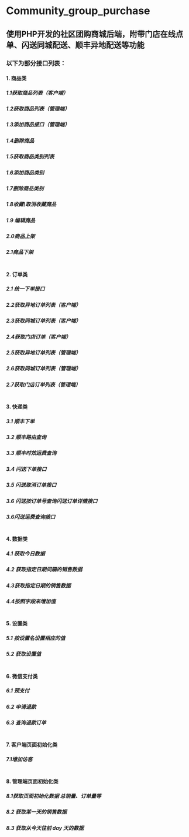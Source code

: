 # Community_group_purchase <br>
## 使用PHP开发的社区团购商城后端，附带门店在线点单、闪送同城配送、顺丰异地配送等功能<br>

### 以下为部分接口列表：<br>

#### 1. 商品类	<br>
  ##### 1.1获取商品列表（客户端）<br>	
  ##### 1.2获取商品列表（管理端）<br>	
  ##### 1.3添加商品接口（管理端）<br>	
  ##### 1.4删除商品<br>
  ##### 1.5获取商品类别列表<br>
  ##### 1.6添加商品类别<br>
  ##### 1.7删除商品类别<br>
  ##### 1.8收藏\取消收藏商品<br>
  ##### 1.9 编辑商品<br>
  ##### 2.0商品上架<br>
  ##### 2.1商品下架<br><br>
  
#### 2. 订单类	<br>
  ##### 2.1 统一下单接口	<br>
  ##### 2.2获取异地订单列表（客户端）	<br>
  ##### 2.3获取同城订单列表（客户端）<br>	
  ##### 2.4获取门店订单（客户端）	<br>
  ##### 2.5获取异地订单列表（管理端）<br>	
  ##### 2.6获取同城订单列表（管理端）<br>
  ##### 2.7获取门店订单列表（管理端）<br>	<br>

#### 3. 快递类		<br>
   ##### 3.1 顺丰下单	<br>
   ##### 3.2 顺丰路由查询	<br>
   ##### 3.3 顺丰时效运费查询	<br>
   ##### 3.4 闪送下单接口	<br>
   ##### 3.5 闪送取消订单接口	<br>
   ##### 3.6 闪送按订单号查询闪送订单详情接口	<br>
   ##### 3.6闪送运费查询接口	<br><br>

#### 4. 数据类	<br>
  ##### 4.1 获取今日数据<br>
  ##### 4.2 获取指定日期间隔的销售数据<br>
  ##### 4.3获取指定日期的销售数据<br>
  ##### 4.4按照字段来增加值<br><br>
  
#### 5. 设置类	<br>
   ##### 5.1 按设置名设置相应的值	<br>
   ##### 5.2 获取设置值	<br><br>
   
#### 6. 微信支付类	<br>
   ##### 6.1 预支付	<br>
   ##### 6.2 申请退款	<br>
   ##### 6.3 查询退款订单	<br><br>
   
#### 7. 客户端页面初始化类	<br>
   ##### 7.1增加访客 	<br><br>
   
#### 8. 管理端页面初始化类	<br>
   ##### 8.1获取页面初始化数据 总销量、订单量等<br>	
   ##### 8.2 获取某一天的销售数据	<br>
   ##### 8.3 获取从今天往前 day 天的数据	<br><br>

